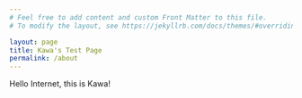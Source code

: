 ```yaml
---
# Feel free to add content and custom Front Matter to this file.
# To modify the layout, see https://jekyllrb.com/docs/themes/#overriding-theme-defaults

layout: page
title: Kawa's Test Page
permalink: /about
---
```


Hello Internet, this is Kawa!
